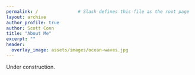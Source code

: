 ```yaml
---
permalink: /               # Slash defines this file as the root page
layout: archive 
author_profile: true
author: Scott Conn
title: "About Me"
excerpt: ""
header:
  overlay_image: assets/images/ocean-waves.jpg
---
```


Under construction.
